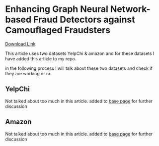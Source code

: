 # Enhancing Graph Neural Network-based Fraud Detectors against Camouflaged Fraudsters

[Download Link](https://arxiv.org/abs/2008.08692)


This article uses two datasets YelpChi & amazon and for these datasets I have added this article to my repo.

in the following process I will talk about these two datasets and check if they are working or no

## YelpChi
Not talked about too much in this article. added to [base page](../../README.md) for further discussion

## Amazon
Not talked about too much in this article. added to [base page](../../README.md) for further discussion
